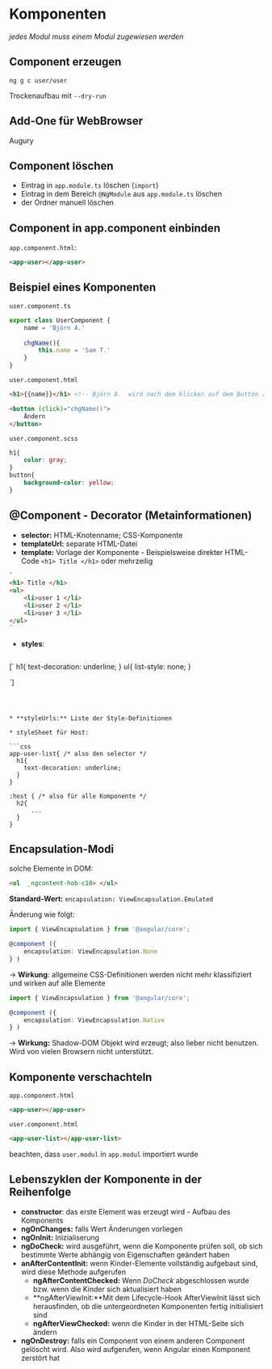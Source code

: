 # Komponenten

*jedes Modul muss einem Modul zugewiesen werden*

## Component erzeugen

`ng g c user/user`

Trockenaufbau mit `--dry-run`



## Add-One für WebBrowser

Augury



## Component löschen

* Eintrag in `app.module.ts` löschen (`import`)
* Eintrag in dem Bereich `@NgModule` aus `app.module.ts` löschen
* der Ordner manuell löschen



## Component in app.component einbinden

`app.component.html`:

```html
<app-user></app-user>
```



## Beispiel eines Komponenten

`user.component.ts`

```typescript
export class UserComponent {
	name = 'Björn A.'
	
	chgName(){
		this.name = 'Sam T.'
	}
}

```



`user.component.html`

```html
<h1>{{name}}</h1> <!-- Björn A.  wird nach dem klicken auf dem Button zum Sam. T--> 

<button (click)="chgName()"> 
	Ändern
</button>
```



`user.component.scss`

```css
h1{
	color: gray;
}
button{
	background-color: yellow;
}
```



## @Component - Decorator (Metainformationen)

* **selector:** HTML-Knotenname; CSS-Komponente
* **templateUrl:** separate HTML-Datei
* **template:** Vorlage der Komponente - Beispielsweise direkter HTML-Code `<h1> Title </h1>` oder mehrzeilig 
```html
`
<h1> Title </h1>
<ul>
	<li>user 1 </li>
	<li>user 2 </li>
	<li>user 3 </li>
</ul>
`
```
* **styles**: 

  ```typescript
[`
      h1{
  		text-decoration: underline;
      }
      ul{
      	list-style: none;
      }
  
  `]
  ```
  


* **styleUrls:** Liste der Style-Definitionen

* styleSheet für Host: 

  ```css
  app-user-list{ /* also den selector */
    h1{
      text-decoration: underline;
    }
  }
  
  :host { /* also für alle Komponente */
  	h2{
  		...
  	}
  }
  ```

  



## Encapsulation-Modi

solche Elemente in DOM:
```html
<ul  _ngcontent-hob-c18> </ul>
```

**Standard-Wert:** `encapsulation: ViewEncapsulation.Emulated`

Änderung wie folgt:

```typescript
import { ViewEncapsulation } from '@angular/core';

@component ({
	encapsulation: ViewEncapsulation.None
} )
```

&rarr; **Wirkung**: allgemeine CSS-Definitionen werden nicht mehr klassifiziert und wirken auf alle Elemente




```typescript
import { ViewEncapsulation } from '@angular/core';

@component ({
	encapsulation: ViewEncapsulation.Native
} )
```

&rarr; **Wirkung:** Shadow-DOM Objekt wird erzeugt; also lieber nicht benutzen. Wird von vielen Browsern nicht unterstützt.





## Komponente verschachteln

`app.component.html`

```html
<app-user></app-user>
```



`user.component.html`

```html
<app-user-list></app-user-list>
```

beachten, dass `user.modul` in `app.modul` importiert wurde



## Lebenszyklen der Komponente in der Reihenfolge

* **constructor**: das erste Element was erzeugt wird - Aufbau des Komponents
* **ngOnChanges:** falls Wert Änderungen vorliegen
* **ngOnInit:** Inizialiserung
* **ngDoCheck:** wird ausgeführt, wenn die Komponente prüfen soll, ob sich bestimmte Werte abhängig von Eigenschaften geändert haben
* **anAfterContentInit:** wenn Kinder-Elemente vollständig aufgebaut sind, wird diese Methode aufgerufen
  * **ngAfterContentChecked:** Wenn *DoCheck* abgeschlossen wurde bzw. wenn die Kinder sich aktualisiert haben
  * **ngAfterViewInit:**Mit dem Lifecycle-Hook AfterViewInit lässt sich herausfinden, ob die untergeordneten Komponenten fertig initialisiert sind
  * **ngAfterViewChecked:** wenn die Kinder in der HTML-Seite sich ändern
* **ngOnDestroy:** falls ein Component von einem anderen Component gelöscht wird. Also wird aufgerufen, wenn Angular einen Komponent zerstört hat
